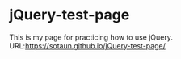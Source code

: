 # jQuery-test-page
This is my page for practicing how to use jQuery.  
URL:https://sotaun.github.io/jQuery-test-page/
